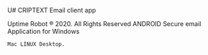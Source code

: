 U# CRIPTEXT
Email client app


Uptime Robot ® 2020. All Rights Reserved
  ANDROID Secure email Application for Windows

    Mac LINUX Desktop.
